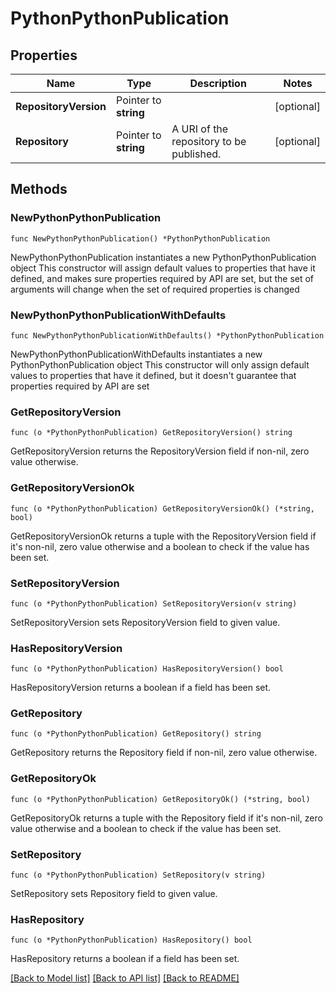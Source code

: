 # PythonPythonPublication

## Properties

Name | Type | Description | Notes
------------ | ------------- | ------------- | -------------
**RepositoryVersion** | Pointer to **string** |  | [optional] 
**Repository** | Pointer to **string** | A URI of the repository to be published. | [optional] 

## Methods

### NewPythonPythonPublication

`func NewPythonPythonPublication() *PythonPythonPublication`

NewPythonPythonPublication instantiates a new PythonPythonPublication object
This constructor will assign default values to properties that have it defined,
and makes sure properties required by API are set, but the set of arguments
will change when the set of required properties is changed

### NewPythonPythonPublicationWithDefaults

`func NewPythonPythonPublicationWithDefaults() *PythonPythonPublication`

NewPythonPythonPublicationWithDefaults instantiates a new PythonPythonPublication object
This constructor will only assign default values to properties that have it defined,
but it doesn't guarantee that properties required by API are set

### GetRepositoryVersion

`func (o *PythonPythonPublication) GetRepositoryVersion() string`

GetRepositoryVersion returns the RepositoryVersion field if non-nil, zero value otherwise.

### GetRepositoryVersionOk

`func (o *PythonPythonPublication) GetRepositoryVersionOk() (*string, bool)`

GetRepositoryVersionOk returns a tuple with the RepositoryVersion field if it's non-nil, zero value otherwise
and a boolean to check if the value has been set.

### SetRepositoryVersion

`func (o *PythonPythonPublication) SetRepositoryVersion(v string)`

SetRepositoryVersion sets RepositoryVersion field to given value.

### HasRepositoryVersion

`func (o *PythonPythonPublication) HasRepositoryVersion() bool`

HasRepositoryVersion returns a boolean if a field has been set.

### GetRepository

`func (o *PythonPythonPublication) GetRepository() string`

GetRepository returns the Repository field if non-nil, zero value otherwise.

### GetRepositoryOk

`func (o *PythonPythonPublication) GetRepositoryOk() (*string, bool)`

GetRepositoryOk returns a tuple with the Repository field if it's non-nil, zero value otherwise
and a boolean to check if the value has been set.

### SetRepository

`func (o *PythonPythonPublication) SetRepository(v string)`

SetRepository sets Repository field to given value.

### HasRepository

`func (o *PythonPythonPublication) HasRepository() bool`

HasRepository returns a boolean if a field has been set.


[[Back to Model list]](../README.md#documentation-for-models) [[Back to API list]](../README.md#documentation-for-api-endpoints) [[Back to README]](../README.md)


